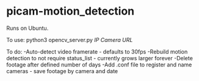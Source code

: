 # picam-motion_detection
Runs on Ubuntu.

To use: python3 opencv_server.py *IP Camera URL*

To do:
-Auto-detect video framerate - defaults to 30fps
-Rebuild motion detection to not require status_list - currently grows larger forever
-Delete footage after defined number of days
-Add .conf file to register and name cameras - save footage by camera and date
